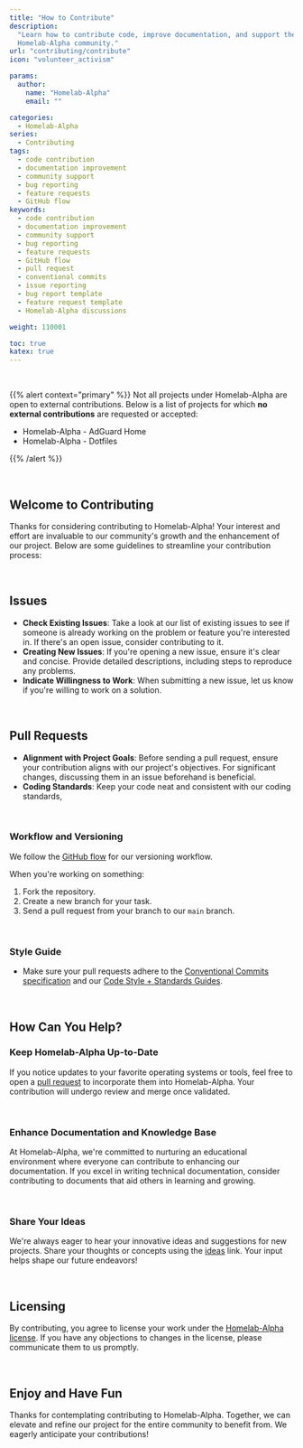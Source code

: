 ```yaml
---
title: "How to Contribute"
description:
  "Learn how to contribute code, improve documentation, and support the
  Homelab-Alpha community."
url: "contributing/contribute"
icon: "volunteer_activism"

params:
  author:
    name: "Homelab-Alpha"
    email: ""

categories:
  - Homelab-Alpha
series:
  - Contributing
tags:
  - code contribution
  - documentation improvement
  - community support
  - bug reporting
  - feature requests
  - GitHub flow
keywords:
  - code contribution
  - documentation improvement
  - community support
  - bug reporting
  - feature requests
  - GitHub flow
  - pull request
  - conventional commits
  - issue reporting
  - bug report template
  - feature request template
  - Homelab-Alpha discussions

weight: 110001

toc: true
katex: true
---
```


<br />

{{% alert context="primary" %}}
Not all projects under Homelab-Alpha are open to
external contributions. Below is a list of projects for which **no external
contributions** are requested or accepted:

- Homelab-Alpha - AdGuard Home
- Homelab-Alpha - Dotfiles

{{% /alert %}}

<br />

## Welcome to Contributing

Thanks for considering contributing to Homelab-Alpha! Your interest and effort
are invaluable to our community's growth and the enhancement of our project.
Below are some guidelines to streamline your contribution process:

<br />

## Issues

- **Check Existing Issues**: Take a look at our list of existing issues to see
  if someone is already working on the problem or feature you're interested in.
  If there's an open issue, consider contributing to it.
- **Creating New Issues**: If you're opening a new issue, ensure it's clear and
  concise. Provide detailed descriptions, including steps to reproduce any
  problems.
- **Indicate Willingness to Work**: When submitting a new issue, let us know if
  you're willing to work on a solution.

<br />

## Pull Requests

- **Alignment with Project Goals**: Before sending a pull request, ensure your
  contribution aligns with our project's objectives. For significant changes,
  discussing them in an issue beforehand is beneficial.
- **Coding Standards**: Keep your code neat and consistent with our coding
  standards,

<br />

### Workflow and Versioning

We follow the [GitHub flow] for our versioning workflow.

When you're working on something:

1. Fork the repository.
2. Create a new branch for your task.
3. Send a pull request from your branch to our `main` branch.

<br />

### Style Guide

- Make sure your pull requests adhere to the [Conventional Commits
  specification] and our [Code Style + Standards Guides].

<br />

## How Can You Help?

### Keep Homelab-Alpha Up-to-Date

If you notice updates to your favorite operating systems or tools, feel free to
open a [pull request] to incorporate them into Homelab-Alpha. Your contribution
will undergo review and merge once validated.

<br />

### Enhance Documentation and Knowledge Base

At Homelab-Alpha, we're committed to nurturing an educational environment where
everyone can contribute to enhancing our documentation. If you excel in writing
technical documentation, consider contributing to documents that aid others in
learning and growing.

<br />

### Share Your Ideas

We're always eager to hear your innovative ideas and suggestions for new
projects. Share your thoughts or concepts using the [ideas] link. Your input
helps shape our future endeavors!

<br />

## Licensing

By contributing, you agree to license your work under the [Homelab-Alpha
license]. If you have any objections to changes in the license, please
communicate them to us promptly.

<br />

## Enjoy and Have Fun

Thanks for contemplating contributing to Homelab-Alpha. Together, we can elevate
and refine our project for the entire community to benefit from. We eagerly
anticipate your contributions!

[GitHub flow]: https://guides.github.com/introduction/flow
[Conventional Commits specification]: https://conventionalcommits.org/
[Code Style + Standards Guides]:
  docs/../../contributing/code_style_plus_standards_guides.md
[pull request]: https://github.com/homelab-alpha/docs/pulls
[ideas]: https://github.com/homelab-alpha/docs/discussions/categories/ideas
[Homelab-Alpha license]: docs/../../help/license.md
